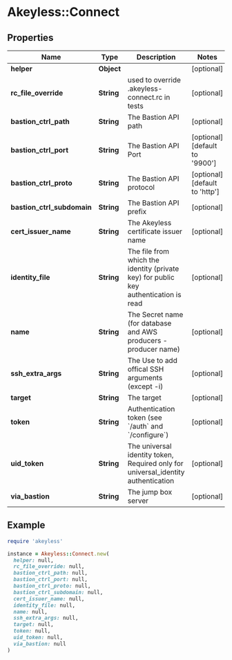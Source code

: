 # Akeyless::Connect

## Properties

| Name | Type | Description | Notes |
| ---- | ---- | ----------- | ----- |
| **helper** | **Object** |  | [optional] |
| **rc_file_override** | **String** | used to override .akeyless-connect.rc in tests | [optional] |
| **bastion_ctrl_path** | **String** | The Bastion API path | [optional] |
| **bastion_ctrl_port** | **String** | The Bastion API Port | [optional][default to &#39;9900&#39;] |
| **bastion_ctrl_proto** | **String** | The Bastion API protocol | [optional][default to &#39;http&#39;] |
| **bastion_ctrl_subdomain** | **String** | The Bastion API prefix | [optional] |
| **cert_issuer_name** | **String** | The Akeyless certificate issuer name | [optional] |
| **identity_file** | **String** | The file from which the identity (private key) for public key authentication is read | [optional] |
| **name** | **String** | The Secret name (for database and AWS producers - producer name) | [optional] |
| **ssh_extra_args** | **String** | The Use to add offical SSH arguments (except -i) | [optional] |
| **target** | **String** | The target | [optional] |
| **token** | **String** | Authentication token (see &#x60;/auth&#x60; and &#x60;/configure&#x60;) | [optional] |
| **uid_token** | **String** | The universal identity token, Required only for universal_identity authentication | [optional] |
| **via_bastion** | **String** | The jump box server | [optional] |

## Example

```ruby
require 'akeyless'

instance = Akeyless::Connect.new(
  helper: null,
  rc_file_override: null,
  bastion_ctrl_path: null,
  bastion_ctrl_port: null,
  bastion_ctrl_proto: null,
  bastion_ctrl_subdomain: null,
  cert_issuer_name: null,
  identity_file: null,
  name: null,
  ssh_extra_args: null,
  target: null,
  token: null,
  uid_token: null,
  via_bastion: null
)
```

